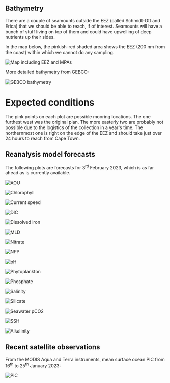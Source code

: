 ## Bathymetry

There are a couple of seamounts outside the EEZ (called Schmidt-Ott and Erica) that we should be able to reach, if of interest.  Seamounts will have a bunch of stuff living on top of them and could have upwelling of deep nutrients up their sides.

In the map below, the pinkish-red shaded area shows the EEZ (200 nm from the coast) within which we cannot do any sampling.

![Map including EEZ and MPAs](https://raw.githubusercontent.com/mvdh7/64PE513/main/figures/eez-map.png)

More detailed bathymetry from GEBCO:

![GEBCO bathymetry](https://raw.githubusercontent.com/mvdh7/64PE513/main/figures/bathymetry-gebco.png)

# Expected conditions

The pink points on each plot are possible mooring locations.  The one furthest west was the original plan.  The more easterly two are probably not possible due to the logistics of the collection in a year's time.  The northernmost one is right on the edge of the EEZ and should take just over 24 hours to reach from Cape Town.


## Reanalysis model forecasts

The following plots are forecasts for 3<sup>rd</sup> February 2023, which is as far ahead as is currently available.

![AOU](https://raw.githubusercontent.com/mvdh7/64PE513/main/figures/surface_aou_2023-02-03.png)

![Chlorophyll](https://raw.githubusercontent.com/mvdh7/64PE513/main/figures/surface_chl_2023-02-03.png)

![Current speed](https://raw.githubusercontent.com/mvdh7/64PE513/main/figures/surface_current_speed_2023-02-03.png)

![DIC](https://raw.githubusercontent.com/mvdh7/64PE513/main/figures/surface_dissic_2023-02-03.png)

![Dissolved iron](https://raw.githubusercontent.com/mvdh7/64PE513/main/figures/surface_fe_2023-02-03.png)

![MLD](https://raw.githubusercontent.com/mvdh7/64PE513/main/figures/surface_mld_2023-02-03.png)

![Nitrate](https://raw.githubusercontent.com/mvdh7/64PE513/main/figures/surface_no3_2023-02-03.png)

![NPP](https://raw.githubusercontent.com/mvdh7/64PE513/main/figures/surface_nppv_2023-02-03.png)

![pH](https://raw.githubusercontent.com/mvdh7/64PE513/main/figures/surface_ph_2023-02-03.png)

![Phytoplankton](https://raw.githubusercontent.com/mvdh7/64PE513/main/figures/surface_phyc_2023-02-03.png)

![Phosphate](https://raw.githubusercontent.com/mvdh7/64PE513/main/figures/surface_po4_2023-02-03.png)

![Salinity](https://raw.githubusercontent.com/mvdh7/64PE513/main/figures/surface_salinity_2023-02-03.png)

![Silicate](https://raw.githubusercontent.com/mvdh7/64PE513/main/figures/surface_si_2023-02-03.png)

![Seawater pCO2](https://raw.githubusercontent.com/mvdh7/64PE513/main/figures/surface_spco2_2023-02-03.png)

![SSH](https://raw.githubusercontent.com/mvdh7/64PE513/main/figures/surface_ssh_2023-02-03.png)

![Alkalinity](https://raw.githubusercontent.com/mvdh7/64PE513/main/figures/surface_talk_2023-02-03.png)

## Recent satellite observations

From the MODIS Aqua and Terra instruments, mean surface ocean PIC from 16<sup>th</sup> to 25<sup>th</sup> January 2023:

![PIC](https://raw.githubusercontent.com/mvdh7/64PE513/main/figures/surface_pic_16jan_25jan.png)
